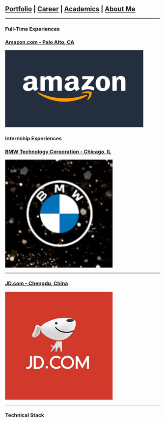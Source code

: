 ## [Portfolio](https://yizhuowu.github.io/) | [Career](https://yizhuowu.github.io/career) | [Academics](https://yizhuowu.github.io/academics) | [About Me](https://yizhuowu.github.io/about)
---
### Full-Time Experiences

### [Amazon.com - Palo Alto, CA](https://yizhuowu.github.io/amazon)
<img src="images/career/amazon/amazon.png" width="450" height="250"/>

### Internship Experiences

### [BMW Technology Corporation - Chicago, IL](https://yizhuowu.github.io/bmw)
<img src="images/career/bmw/bmw2.jpg" width="350" height="350"/>

---
### [JD.com - Chengdu, China](https://yizhuowu.github.io/jd)
<img src="images/career/jd/jd1.jpeg" width="350" height="350"/>

---
### Technical Stack